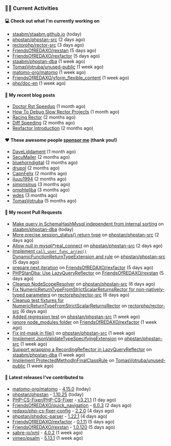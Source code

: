 ### 👨‍💻 Current Activities


#### 💻 Check out what I'm currently working on

- [staabm/staabm.github.io](https://github.com/staabm/staabm.github.io) (today)
- [phpstan/phpstan-src](https://github.com/phpstan/phpstan-src) (2 days ago)
- [rectorphp/rector-src](https://github.com/rectorphp/rector-src) (3 days ago)
- [FriendsOfREDAXO/rexstan](https://github.com/FriendsOfREDAXO/rexstan) (5 days ago)
- [FriendsOfREDAXO/rexfactor](https://github.com/FriendsOfREDAXO/rexfactor) (5 days ago)
- [staabm/phpstan-dba](https://github.com/staabm/phpstan-dba) (1 week ago)
- [TomasVotruba/unused-public](https://github.com/TomasVotruba/unused-public) (1 week ago)
- [matomo-org/matomo](https://github.com/matomo-org/matomo) (1 week ago)
- [FriendsOfREDAXO/yform_flexible_content](https://github.com/FriendsOfREDAXO/yform_flexible_content) (1 week ago)
- [php/doc-en](https://github.com/php/doc-en) (1 week ago)


#### 📜 My recent blog posts

- [Doctor Rst Speedup](https://staabm.github.io/2023/05/18/doctor-rst-speedup.html) (1 month ago)
- [How To Debug Slow Rector Projects](https://staabm.github.io/2023/05/10/how-to-debug-slow-rector-projects.html) (1 month ago)
- [Racing Rector](https://staabm.github.io/2023/05/06/racing-rector.html) (2 months ago)
- [Diff Speeding](https://staabm.github.io/2023/05/01/diff-speeding.html) (2 months ago)
- [Rexfactor Introduction](https://staabm.github.io/2023/04/09/rexfactor-introduction.html) (2 months ago)


#### ❤️ These awesome people [sponsor me](https://github.com/sponsors/staabm) (thank you!)

- [DaveLiddament](https://github.com/DaveLiddament) (1 month ago)
- [SecuMailer](https://github.com/SecuMailer) (2 months ago)
- [bluehorndigital](https://github.com/bluehorndigital) (2 months ago)
- [drupol](https://github.com/drupol) (2 months ago)
- [CapnFelix](https://github.com/CapnFelix) (2 months ago)
- [iluuu1994](https://github.com/iluuu1994) (2 months ago)
- [simonsinus](https://github.com/simonsinus) (3 months ago)
- [omphteliba](https://github.com/omphteliba) (3 months ago)
- [wdes](https://github.com/wdes) (3 months ago)
- [TomasVotruba](https://github.com/TomasVotruba) (5 months ago)


#### 🔨 My recent Pull Requests

- [Make query in SchemaHashMysql independent from internal sorting](https://github.com/staabm/phpstan-dba/pull/608) on [staabm/phpstan-dba](https://github.com/staabm/phpstan-dba) (today)
- [More precise session_status() return type](https://github.com/phpstan/phpstan-src/pull/2509) on [phpstan/phpstan-src](https://github.com/phpstan/phpstan-src) (2 days ago)
- [Allow null in mysqli*real_connect](https://github.com/phpstan/phpstan-src/pull/2508) on [phpstan/phpstan-src](https://github.com/phpstan/phpstan-src) (2 days ago)
- [Implement `call_user_func_array()` DynamicFunctionReturnTypeExtension and rule](https://github.com/phpstan/phpstan-src/pull/2501) on [phpstan/phpstan-src](https://github.com/phpstan/phpstan-src) (5 days ago)
- [prepare next iteration](https://github.com/FriendsOfREDAXO/rexfactor/pull/98) on [FriendsOfREDAXO/rexfactor](https://github.com/FriendsOfREDAXO/rexfactor) (5 days ago)
- [PHPStanDba: Use LazyQueryReflector](https://github.com/FriendsOfREDAXO/rexstan/pull/533) on [FriendsOfREDAXO/rexstan](https://github.com/FriendsOfREDAXO/rexstan) (5 days ago)
- [Cleanup NodeScopeResolver](https://github.com/phpstan/phpstan-src/pull/2499) on [phpstan/phpstan-src](https://github.com/phpstan/phpstan-src) (6 days ago)
- [Fix NumericReturnTypeFromStrictScalarReturnsRector for non-natively-typed parameters](https://github.com/rectorphp/rector-src/pull/4380) on [rectorphp/rector-src](https://github.com/rectorphp/rector-src) (6 days ago)
- [Cleanup test fixtures for NumericReturnTypeFromStrictScalarReturnsRector](https://github.com/rectorphp/rector-src/pull/4379) on [rectorphp/rector-src](https://github.com/rectorphp/rector-src) (6 days ago)
- [Added regression test](https://github.com/phpstan/phpstan-src/pull/2496) on [phpstan/phpstan-src](https://github.com/phpstan/phpstan-src) (1 week ago)
- [ignore node_modules folder](https://github.com/FriendsOfREDAXO/rexfactor/pull/96) on [FriendsOfREDAXO/rexfactor](https://github.com/FriendsOfREDAXO/rexfactor) (1 week ago)
- [Fix int-mask in file()](https://github.com/phpstan/phpstan-src/pull/2492) on [phpstan/phpstan-src](https://github.com/phpstan/phpstan-src) (1 week ago)
- [Implement JsonValidateTypeSpecifyingExtension](https://github.com/phpstan/phpstan-src/pull/2491) on [phpstan/phpstan-src](https://github.com/phpstan/phpstan-src) (1 week ago)
- [Support wrapping a RecordingReflector in LazyQueryReflector](https://github.com/staabm/phpstan-dba/pull/607) on [staabm/phpstan-dba](https://github.com/staabm/phpstan-dba) (1 week ago)
- [Implement ProtectedMethodInFinalClassRule](https://github.com/TomasVotruba/unused-public/pull/68) on [TomasVotruba/unused-public](https://github.com/TomasVotruba/unused-public) (1 week ago)


#### 🔭 Latest releases I've contributed to

- [matomo-org/matomo](https://github.com/matomo-org/matomo) - [4.15.0](https://github.com/matomo-org/matomo/releases/tag/4.15.0) (today)
- [phpstan/phpstan](https://github.com/phpstan/phpstan) - [1.10.25](https://github.com/phpstan/phpstan/releases/tag/1.10.25) (today)
- [PHP-CS-Fixer/PHP-CS-Fixer](https://github.com/PHP-CS-Fixer/PHP-CS-Fixer) - [v3.21.1](https://github.com/PHP-CS-Fixer/PHP-CS-Fixer/releases/tag/v3.21.1) (1 day ago)
- [FriendsOfREDAXO/quick_navigation](https://github.com/FriendsOfREDAXO/quick_navigation) - [6.0.3](https://github.com/FriendsOfREDAXO/quick_navigation/releases/tag/6.0.3) (2 days ago)
- [redaxo/php-cs-fixer-config](https://github.com/redaxo/php-cs-fixer-config) - [2.2.0](https://github.com/redaxo/php-cs-fixer-config/releases/tag/2.2.0) (4 days ago)
- [phpstan/phpdoc-parser](https://github.com/phpstan/phpdoc-parser) - [1.22.1](https://github.com/phpstan/phpdoc-parser/releases/tag/1.22.1) (4 days ago)
- [FriendsOfREDAXO/rexfactor](https://github.com/FriendsOfREDAXO/rexfactor) - [0.1.11](https://github.com/FriendsOfREDAXO/rexfactor/releases/tag/0.1.11) (5 days ago)
- [FriendsOfREDAXO/rexstan](https://github.com/FriendsOfREDAXO/rexstan) - [1.0.120](https://github.com/FriendsOfREDAXO/rexstan/releases/tag/1.0.120) (5 days ago)
- [sabre-io/xml](https://github.com/sabre-io/xml) - [4.0.2](https://github.com/sabre-io/xml/releases/tag/4.0.2) (1 week ago)
- [vimeo/psalm](https://github.com/vimeo/psalm) - [5.13.1](https://github.com/vimeo/psalm/releases/tag/5.13.1) (1 week ago)

